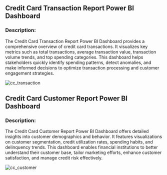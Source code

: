 <h2> Credit Card Transaction Report Power BI Dashboard</h2>

<h3>Description:</h3>
The Credit Card Transaction Report Power BI Dashboard provides a comprehensive overview of credit card transactions. It visualizes key metrics such as total transactions, average transaction value, transaction volume trends, and top spending categories. This dashboard helps stakeholders quickly identify spending patterns, detect anomalies, and make informed decisions to optimize transaction processing and customer engagement strategies.



![cc_transaction](https://github.com/user-attachments/assets/1c7e8ac3-e376-4736-bf33-29cd618efbe0)


 <h2> Credit Card Customer Report Power BI Dashboard</h2>

<h3>Description:</h3>
The Credit Card Customer Report Power BI Dashboard offers detailed insights into customer demographics and behavior. It features visualizations on customer segmentation, credit utilization rates, spending habits, and delinquency trends. This dashboard enables financial institutions to better understand their customer base, tailor marketing efforts, enhance customer satisfaction, and manage credit risk effectively.



![cc_customer](https://github.com/user-attachments/assets/40c03e1c-8b3b-44a8-af5a-a1c810be518f)



